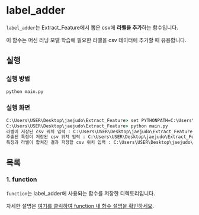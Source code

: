 # label_adder

`label_adder`는 Extract_Feature에서 뽑은 csv에 **라벨을 추가**하는 함수입니다. 

이 함수는 머신 러닝 모델 학습에 필요한 라벨을 csv 데이터에 추가할 때 유용합니다.

## 실행
### 실행 방법
```cmd
python main.py
```
### 실행 화면
```cmd
C:\Users\USER\Desktop\jaejudo\Extract_Feature> set PYTHONPATH=C:\Users\USER\Desktop\jaejudo\Extract_Feature
C:\Users\USER\Desktop\jaejudo\Extract_Feature> python main.py
라벨이 저장된 csv 위치 입력 : C:\Users\USER\Desktop\jaejudo\Extract_Feature\value\extract_csv
추출된 특징이 저장된 csv 위치 입력 : C:\Users\USER\Desktop\jaejudo\Extract_Feature\value\extract_label_csv\label.csv
특징과 라벨이 합쳐진 결과 저장할 csv 위치 입력 : C:\Users\USER\Desktop\jaejudo\Extract_Feature\value\extract_csv
```

## 목록
### 1. function
`function`는 label_adder에 사용되는 함수를 저장한 디렉토리입니다.

자세한 설명은 [여기를 클릭하여 function 내 함수 설명을 확인하세요](./function/function_README.md).
